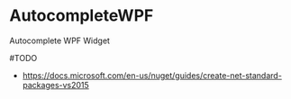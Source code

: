 # AutocompleteWPF
Autocomplete WPF Widget

#TODO
* https://docs.microsoft.com/en-us/nuget/guides/create-net-standard-packages-vs2015
